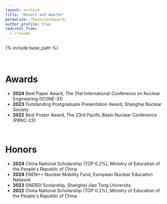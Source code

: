 ```yaml
---
layout: archive
title: "Honors and Awards"
permalink: /honorsandaward/
author_profile: true
redirect_from:
  - /resume
---
```


{% include base_path %}

<div style="height: 1.5em;"></div>

Awards
===
* **2024** Best Paper Award, The 31st International Conference on Nuclear Engineering (ICONE-31)
* **2023** Outstanding Postgraduate Presentation Award, Shanghai Nuclear Society
* **2022** Best Poster Award, The 23rd Pacific Basin Nuclear Conference (PBNC-23)
<div style="height: 1.0em;"></div>

Honors
===
* **2024** China National Scholarship (TOP 0.2%), Ministry of Education of the People's Republic of China
* **2024** ENEN++ Nuclear Mobility Fund, European Nuclear Education Network
* **2023** SNERDI Scolarship, Shanghai Jiao Tong University
* **2022** China National Scholarship (TOP 0.2%), Ministry of Education of the People's Republic of China
